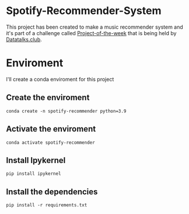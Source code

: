 # Spotify-Recommender-System
This project has been created to make a music recommender system and it's part of a challenge called [Project-of-the-week](https://github.com/DataTalksClub/project-of-the-week/blob/main/2022-10-19-recommenders-1.md) that is being held by [Datatalks.club](https://datatalks.club/slack.html).
# Enviroment
I'll create a conda enviroment for this project
## Create the enviroment
```
conda create -n spotify-recommender python=3.9
```
## Activate the enviroment
```
conda activate spotify-recommender
```
## Install Ipykernel
```
pip install ipykernel
```
## Install the dependencies
```
pip install -r requirements.txt
```


